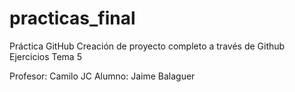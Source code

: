 # practicas_final
Práctica GitHub
Creación de proyecto completo a través de Github
Ejercicios Tema 5

Profesor: Camilo JC
Alumno: Jaime Balaguer

